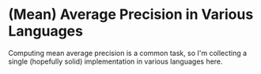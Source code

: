 # (Mean) Average Precision in Various Languages

Computing mean average precision is a common task, so I'm collecting a single
(hopefully solid) implementation in various languages here.
